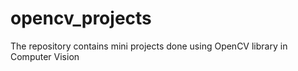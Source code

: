 # opencv_projects
The repository contains mini projects done using OpenCV library in Computer Vision
